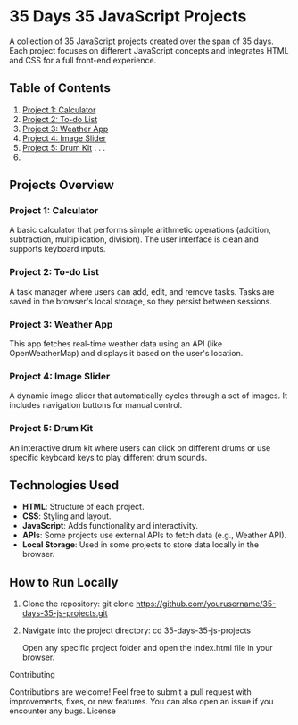 # 35 Days 35 JavaScript Projects

A collection of 35 JavaScript projects created over the span of 35 days. Each project focuses on different JavaScript concepts and integrates HTML and CSS for a full front-end experience.

## Table of Contents

1. [Project 1: Calculator](#project-1-calculator)
2. [Project 2: To-do List](#project-2-to-do-list)
3. [Project 3: Weather App](#project-3-weather-app)
4. [Project 4: Image Slider](#project-4-image-slider)
5. [Project 5: Drum Kit](#project-5-drum-kit)
.
.
.
35.

## Projects Overview

### Project 1: Calculator
A basic calculator that performs simple arithmetic operations (addition, subtraction, multiplication, division). The user interface is clean and supports keyboard inputs.

### Project 2: To-do List
A task manager where users can add, edit, and remove tasks. Tasks are saved in the browser's local storage, so they persist between sessions.

### Project 3: Weather App
This app fetches real-time weather data using an API (like OpenWeatherMap) and displays it based on the user's location.

### Project 4: Image Slider
A dynamic image slider that automatically cycles through a set of images. It includes navigation buttons for manual control.

### Project 5: Drum Kit
An interactive drum kit where users can click on different drums or use specific
keyboard keys to play different drum sounds.

## Technologies Used

- **HTML**: Structure of each project.
- **CSS**: Styling and layout.
- **JavaScript**: Adds functionality and interactivity.
- **APIs**: Some projects use external APIs to fetch data (e.g., Weather API).
- **Local Storage**: Used in some projects to store data locally in the browser.

## How to Run Locally

1. Clone the repository:
   git clone https://github.com/yourusername/35-days-35-js-projects.git
   
3. Navigate into the project directory:
 cd 35-days-35-js-projects

    Open any specific project folder and open the index.html file in your browser.

Contributing

Contributions are welcome! Feel free to submit a pull request with improvements, fixes, or new features. You can also open an issue if you encounter any bugs.
License

